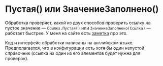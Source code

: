 # Пустая() или ЗначениеЗаполнено()

Обработка проверяет, какой из двух способов проверить ссылку на пустое значение — `Ссылка.Пустая()` или `ЗначениеЗаполнено(Ссылка)` — работает быстрее. У меня на сайте есть [заметка](https://kostyanetsky.ru/notes/is-ref-empty) про это.

Код и интерфейс обработки написаны на английском языке. Предполагается, что в конфигурации есть хотя бы один непустой справочник (ссылка на один из его элементов будет нужна для проверок).